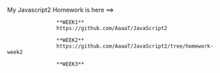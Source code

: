 My Javascript2 Homework is here ==>

                    **WEEK1** 
                    https://github.com/AaaaT/JavaScript2
                    
                    **WEEK2** 
                    https://github.com/AaaaT/JavaScript2/tree/homework-week2
                    
                    **WEEK3**
